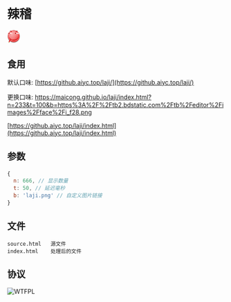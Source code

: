 # 辣稽

![辣稽](laji.png)

## 食用

默认口味: [https://github.aiyc.top/laji/](https://github.aiyc.top/laji/)

更换口味: https://maicong.github.io/laji/index.html?n=233&t=100&b=https%3A%2F%2Ftb2.bdstatic.com%2Ftb%2Feditor%2Fimages%2Fface%2Fi_f28.png

[https://github.aiyc.top/laji/index.html](https://github.aiyc.top/laji/index.html)

## 参数

```javascript
{
  n: 666, // 显示数量
  t: 50, // 延迟毫秒
  b: 'laji.png' // 自定义图片链接
}
```

## 文件

```text
source.html   源文件
index.html    处理后的文件
```

## 协议

![WTFPL](http://www.wtfpl.net/wp-content/uploads/2012/12/wtfpl-badge-1.png)
